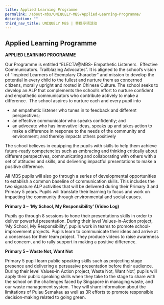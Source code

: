 ```yaml
---
title: Applied Learning Programme
permalink: /about-mbs/UNIQUELY-MBS/Applied-Learning-Programme/
description: ""
third_nav_title: UNIQUELY MBS | 菩提专项活动
---
```

## Applied Learning Programme 

**APPLIED LEARNING PROGRAMME**

Our Programme is entitled “ELECTA@MBS- Empathetic Listeners.  Effective Communicators. Trailblazing Advocates”. It is aligned to the school’s vision of “Inspired Learners of Exemplary Character” and mission to develop the potential in every child to the fullest and nurture them as concerned citizens, morally upright and rooted in Chinese Culture. The school seeks to develop an ALP that complements the school’s effort to nurture confident and empathetic communicators who contribute actively to make a difference.  The school aspires to nurture each and every pupil into

*   an empathetic listener who tunes in to feedback and different perspectives;
*   an effective communicator who speaks confidently; and
*   an advocate who has innovative ideas, speaks up and takes action to make a difference in response to the needs of the community and environment; and thereby impacts others positively

The school believes in equipping the pupils with skills to help them achieve future-ready competencies such as embracing and thinking critically about different perspectives, communicating and collaborating with others with a set of attitudes and skills, and delivering impactful presentations to make a positive difference.

All MBS pupils will also go through a series of developmental opportunities to establish a common baseline of communication skills. This includes the two signature ALP activities that will be delivered during their Primary 3 and Primary 5 years. Pupils will translate their learning to focus and work on impacting the community through environmental and social causes.

**Primary 3 – ‘My School, My Responsibility’ (Video Log)**

Pupils go through 8 sessions to hone their presentations skills in order to deliver powerful presentation. During their level Values-in-Action project, ‘My School, My Responsibility’, pupils work in teams to promote school-improvement projects. Pupils learn to communicate their ideas and arrive at a consensus for their team project. They produce videos to raise awareness and concern, and to rally support in making a positive difference.

**Primary 5 – Waste Not, Want Not**

Primary 5 pupil learn public speaking skills such as projecting stage presence and delivering a persuasive presentation before their audience. During their level Values-in Action project, Waste Not, Want Not’, pupils will apply their public speaking skills when they take to the stage to share with the school on the challenges faced by Singapore in managing waste, and our waste management system. They will share information about the limitations of Pulau Semakau as well as 3R efforts to promote responsible decision-making related to going green.